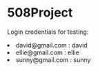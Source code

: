 # 508Project
Login credentials for testing:
  <li>  david@gmail.com : david </li>
  <li> ellie@gmail.com : ellie </li>
<li>  sunny@gmail.com : sunny </li>

